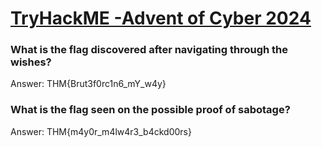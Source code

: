 # [TryHackME -Advent of Cyber 2024](https://tryhackme.com/r/room/adventofcyber2024)

### What is the flag discovered after navigating through the wishes?
Answer: THM{Brut3f0rc1n6_mY_w4y}

### What is the flag seen on the possible proof of sabotage?
Answer: THM{m4y0r_m4lw4r3_b4ckd00rs}
